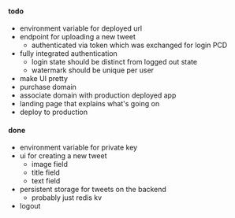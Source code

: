 #### todo

- environment variable for deployed url
- endpoint for uploading a new tweet
  - authenticated via token which was exchanged for login PCD
- fully integrated authentication
  - login state should be distinct from logged out state
  - watermark should be unique per user
- make UI pretty
- purchase domain
- associate domain with production deployed app
- landing page that explains what's going on
- deploy to production

#### done

- environment variable for private key
- ui for creating a new tweet
  - image field
  - title field
  - text field
- persistent storage for tweets on the backend
  - probably just redis kv
- logout
